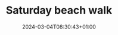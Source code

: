 ---
date: 2024-03-04T08:30:43+01:00
title: Saturday beach walk
tags: ["photos", "walks"]
cover:
    image: images/saturday-beach-walk.jpg
    caption: Early afternoon beach walk. On a deserted beach, the sea calms down after the overnight storm.
---